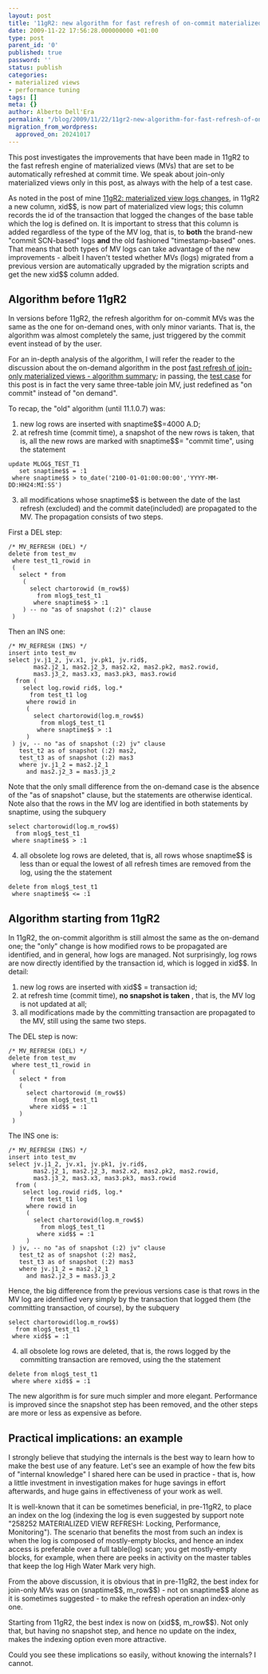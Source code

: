 ```yaml
---
layout: post
title: '11gR2: new algorithm for fast refresh of on-commit materialized views'
date: 2009-11-22 17:56:28.000000000 +01:00
type: post
parent_id: '0'
published: true
password: ''
status: publish
categories:
- materialized views
- performance tuning
tags: []
meta: {}
author: Alberto Dell'Era
permalink: "/blog/2009/11/22/11gr2-new-algorithm-for-fast-refresh-of-on-commit-materialized-views/"
migration_from_wordpress:
  approved_on: 20241017
---
```

This post investigates the improvements that have been made in 11gR2 to the fast refresh engine of materialized views (MVs) that are set to be automatically refreshed at commit time. We speak about join-only materialized views only in this post, as always with the help of a test case.

As noted in the post of mine [11gR2: materialized view logs changes](/blog/2009/11/03/11gr2-materialized-view-logs-changes/), in 11gR2 a new column, xid\$\$, is now part of materialized view logs; this column records the id of the transaction that logged the changes of the base table which the log is defined on. It is important to stress that this column is added regardless of the type of the MV log, that is, to **both** the brand-new "commit SCN-based" logs **and** the old fashioned "timestamp-based" ones. That means that both types of MV logs can take advantage of the new improvements - albeit I haven't tested whether MVs (logs) migrated from a previous version are automatically upgraded by the migration scripts and get the new xid\$\$ column added.

## Algorithm before 11gR2

In versions before 11gR2, the refresh algorithm for on-commit MVs was the same as the one for on-demand ones, with only minor variants. That is, the algorithm was almost completely the same, just triggered by the commit event instead of by the user.

For an in-depth analysis of the algorithm, I will refer the reader to the discussion about the on-demand algorithm in the post [fast refresh of join-only materialized views - algorithm summary](/blog/2009/08/04/fast-refresh-of-join-only-materialized-views-algorithm-summary/); in passing, the [test case](/assets/files/2009/11/11gr2_join_mv_on_commit.zip) for this post is in fact the very same three-table join MV, just redefined as "on commit" instead of "on demand". 

To recap, the "old" algorithm (until 11.1.0.7) was:

1) new log rows are inserted with snaptime\$\$=4000 A.D;  
2) at refresh time (commit time), a snapshot of the new rows is taken, that is, all the new rows are marked with snaptime\$\$= "commit time", using the statement  
```plsql  
update MLOG$_TEST_T1  
   set snaptime$$ = :1  
 where snaptime$$ > to_date('2100-01-01:00:00:00','YYYY-MM-DD:HH24:MI:SS')  
``` 
3) all modifications whose snaptime\$\$ is between the date of the last refresh (excluded) and the commit date(included) are propagated to the MV. The propagation consists of two steps.  

First a DEL step:  
```plsql  
/* MV_REFRESH (DEL) */  
delete from test_mv  
 where test_t1_rowid in  
 (  
   select * from  
    (  
      select chartorowid (m_row$$)  
        from mlog$_test_t1  
       where snaptime$$ > :1  
    ) -- no "as of snapshot (:2)" clause  
 )  
```  

Then an INS one:  
```plsql
/* MV_REFRESH (INS) */  
insert into test_mv  
select jv.j1_2, jv.x1, jv.pk1, jv.rid$,  
       mas2.j2_1, mas2.j2_3, mas2.x2, mas2.pk2, mas2.rowid,  
       mas3.j3_2, mas3.x3, mas3.pk3, mas3.rowid  
  from (  
    select log.rowid rid$, log.*  
      from test_t1 log  
     where rowid in  
     (  
       select chartorowid(log.m_row$$)  
         from mlog$_test_t1  
        where snaptime$$ > :1  
     )  
 ) jv, -- no "as of snapshot (:2) jv" clause  
   test_t2 as of snapshot (:2) mas2,  
   test_t3 as of snapshot (:2) mas3  
   where jv.j1_2 = mas2.j2_1  
     and mas2.j2_3 = mas3.j3_2  
```

Note that the only small difference from the on-demand case is the absence of the "as of snapshot" clause, but the statements are otherwise identical. Note also that the rows in the MV log are identified in both statements by snaptime, using the subquery  
```plsql 
select chartorowid(log.m_row$$)  
  from mlog$_test_t1  
 where snaptime$$ > :1  
``` 
4) all obsolete log rows are deleted, that is, all rows whose snaptime\$\$ is less than or equal the lowest of all refresh times are removed from the log, using the the statement  
```plsql 
delete from mlog$_test_t1  
 where snaptime$$ <= :1  
```

## Algorithm starting from 11gR2

In 11gR2, the on-commit algorithm is still almost the same as the on-demand one; the "only" change is how modified rows to be propagated are identified, and in general, how logs are managed. Not surprisingly, log rows are now directly identified by the transaction id, which is logged in xid\$\$. 
In detail:

1) new log rows are inserted with xid\$\$ = transaction id;  
2) at refresh time (commit time), **no snapshot is taken** , that is, the MV log is not updated at all;  
3) all modifications made by the committing transaction are propagated to the MV, still using the same two steps.

The DEL step is now:  
```plsql 
/* MV_REFRESH (DEL) */  
delete from test_mv  
 where test_t1_rowid in  
 (  
   select * from  
   (  
     select chartorowid (m_row$$)  
       from mlog$_test_t1  
      where xid$$ = :1  
   )  
 )  
```

The INS one is:  
```plsql  
/* MV_REFRESH (INS) */  
insert into test_mv  
select jv.j1_2, jv.x1, jv.pk1, jv.rid$,  
       mas2.j2_1, mas2.j2_3, mas2.x2, mas2.pk2, mas2.rowid,  
       mas3.j3_2, mas3.x3, mas3.pk3, mas3.rowid  
  from (  
    select log.rowid rid$, log.*  
      from test_t1 log  
     where rowid in  
     (  
       select chartorowid(log.m_row$$)  
         from mlog$_test_t1  
        where xid$$ = :1  
     )  
 ) jv, -- no "as of snapshot (:2) jv" clause  
   test_t2 as of snapshot (:2) mas2,  
   test_t3 as of snapshot (:2) mas3  
   where jv.j1_2 = mas2.j2_1  
     and mas2.j2_3 = mas3.j3_2  
```

Hence, the big difference from the previous versions case is that rows in the MV log are identified very simply by the transaction that logged them (the committing transaction, of course), by the subquery  
```plsql
select chartorowid(log.m_row$$)  
  from mlog$_test_t1  
 where xid$$ = :1  
```  
4) all obsolete log rows are deleted, that is, the rows logged by the committing transaction are removed, using the the statement  
```plsql
delete from mlog$_test_t1  
 where where xid$$ = :1  
```

The new algorithm is for sure much simpler and more elegant. Performance is improved since the snapshot step has been removed, and the other steps are more or less as expensive as before.

## Practical implications: an example

I strongly believe that studying the internals is the best way to learn how to make the best use of any feature. Let's see an example of how the few bits of "internal knowledge" I shared here can be used in practice - that is, how a little investment in investigation makes for huge savings in effort afterwards, and huge gains in effectiveness of your work as well.

It is well-known that it can be sometimes beneficial, in pre-11gR2, to place an index on the log (indexing the log is even suggested by support note "258252 MATERIALIZED VIEW REFRESH: Locking, Performance, Monitoring"). The scenario that benefits the most from such an index is when the log is composed of mostly-empty blocks, and hence an index access is preferable over a full table(log) scan; you get mostly-empty blocks, for example, when there are peeks in activity on the master tables that keep the log High Water Mark very high.

From the above discussion, it is obvious that in pre-11gR2, the best index for join-only MVs was on (snaptime\$\$, m\_row\$\$) - not on snaptime\$\$ alone as it is sometimes suggested - to make the refresh operation an index-only one.

Starting from 11gR2, the best index is now on (xid\$\$, m\_row\$\$). Not only that, but having no snapshot step, and hence no update on the index, makes the indexing option even more attractive.

Could you see these implications so easily, without knowing the internals? I cannot.
